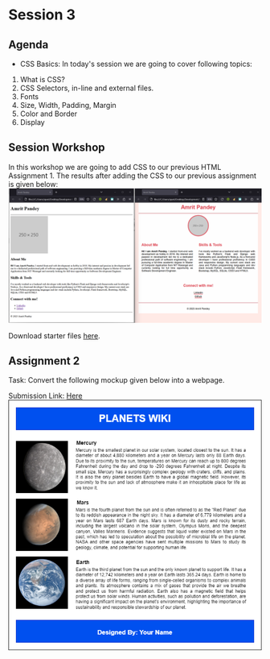 # Session 3

## Agenda

- CSS Basics: In today's session we are going to cover following topics:

1. What is CSS?
2. CSS Selectors, in-line and external files.
3. Fonts
4. Size, Width, Padding, Margin
5. Color and Border
6. Display

## Session Workshop

In this workshop we are going to add CSS to our previous HTML Assignment 1. The results after adding the CSS to our previous assignment is given below:
![](./img/session-3-workshop-1.png)

Download starter files [here](https://drive.google.com/file/d/1chluh0A2qJ9KWD7bld-UDvD9GaGEInd2/view?usp=sharing).

## Assignment 2

Task: Convert the following mockup given below into a webpage.

Submission Link: [Here](https://forms.gle/Pzd5YBNCEUFcQZkq8)
![](./img/css-assignment-2.png)
